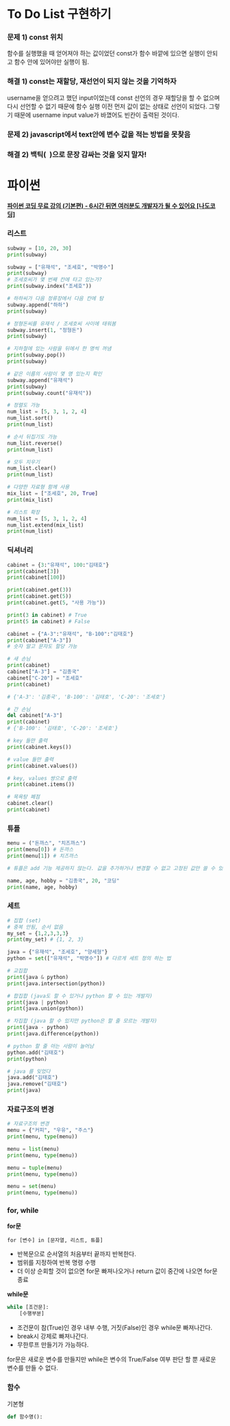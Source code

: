 # To Do List 구현하기

### 문제 1) const 위치

함수를 실행했을 때 얻어져야 하는 값이었던 const가 함수 바깥에 있으면 실행이 안되고 함수 안에 있어야만 실행이 됨.

### 해결 1) const는 재할당, 재선언이 되지 않는 것을 기억하자

username을 얻으려고 했던 input이었는데 const 선언의 경우 재할당을 할 수 없으며 다시 선언할 수 없기 때문에 함수 실행 이전 먼저 값이 없는 상태로 선언이 되었다. 그렇기 때문에 username input value가 바꼈어도 빈칸이 출력된 것이다.

### 문제 2) javascript에서 text안에 변수 값을 적는 방법을 못찾음

### 해결 2) 백틱(` `)으로 문장 감싸는 것을 잊지 말자!

# 파이썬

**[파이썬 코딩 무료 강의 (기본편) - 6시간 뒤면 여러분도 개발자가 될 수 있어요 [나도코딩]](https://www.youtube.com/watch?v=kWiCuklohdY&t=4951s)**

### 리스트

```python
subway = [10, 20, 30]
print(subway)

subway = ["유재석", "조세호", "박명수"]
print(subway)
# 조세호씨가 몇 번째 칸에 타고 있는가?
print(subway.index("조세호"))

# 하하씨가 다음 정류장에서 다음 칸에 탐
subway.append("하하")
print(subway)

# 정형돈씨를 유재석 / 조세호씨 사이에 태워봄
subway.insert(1, "정형돈")
print(subway)

# 지하철에 있는 사람을 뒤에서 한 명씩 꺼냄
print(subway.pop())
print(subway)

# 같은 이름의 사람이 몇 명 있는지 확인
subway.append("유재석")
print(subway)
print(subway.count("유재석"))

# 정렬도 가능
num_list = [5, 3, 1, 2, 4]
num_list.sort()
print(num_list)

# 순서 뒤집기도 가능
num_list.reverse()
print(num_list)

# 모두 지우기
num_list.clear()
print(num_list)

# 다양한 자료형 함께 사용
mix_list = ["조세호", 20, True]
print(mix_list)

# 리스트 확장
num_list = [5, 3, 1, 2, 4]
num_list.extend(mix_list)
print(num_list)
```

### 딕셔너리

```python
cabinet = {3:"유재석", 100:"김태호"}
print(cabinet[3])
print(cabinet[100])

print(cabinet.get(3))
print(cabinet.get(5))
print(cabinet.get(5, "사용 가능"))

print(3 in cabinet) # True
print(5 in cabinet) # False

cabinet = {"A-3":"유재석", "B-100":"김태호"}
print(cabinet["A-3"])
# 숫자 말고 문자도 할당 가능

# 새 손님
print(cabinet)
cabinet["A-3"] = "김종국"
cabinet["C-20"] = "조세호"
print(cabinet)

# {'A-3': '김종국', 'B-100': '김태호', 'C-20': '조세호'}

# 간 손님
del cabinet["A-3"]
print(cabinet)
# {'B-100': '김태호', 'C-20': '조세호'}

# key 들만 출력
print(cabinet.keys())

# value 들만 출력
print(cabinet.values())

# key, values 쌍으로 출력
print(cabinet.items())

# 목욕탕 폐점
cabinet.clear()
print(cabinet)
```

### 튜플

```python
menu = ("돈까스", "치즈까스")
print(menu[0]) # 돈까스
print(menu[1]) # 치즈까스

# 튜플은 add 기능 제공하지 않는다. 값을 추가하거나 변경할 수 없고 고정된 값만 쓸 수 있다. 대신 속도가 딕셔너리보다 빠르다.

name, age, hobby = "김종국", 20, "코딩"
print(name, age, hobby)
```

### 세트

```python
# 집합 (set)
# 중복 안됨, 순서 없음
my_set = {1,2,3,3,3}
print(my_set) # {1, 2, 3}

java = {"유재석", "조세호", "양세형"}
python = set(["유재석", "박명수"]) # 다르게 세트 정의 하는 법

# 교집합
print(java & python)
print(java.intersection(python))

# 합집합 (java도 할 수 있거나 python 할 수 있는 개발자)
print(java | python)
print(java.union(python))

# 차집합 (java 할 수 있지만 python은 할 줄 모르는 개발자)
print(java - python)
print(java.difference(python))

# python 할 줄 아는 사람이 늘어남
python.add("김태호")
print(python)

# java 를 잊었다
java.add("김태호")
java.remove("김태호")
print(java)
```

### 자료구조의 변경

```python
# 자료구조의 변경
menu = {"커피", "우유", "주스"}
print(menu, type(menu))

menu = list(menu)
print(menu, type(menu))

menu = tuple(menu)
print(menu, type(menu))

menu = set(menu)
print(menu, type(menu))
```

### for, while

**for문**

`for [변수] in [문자열, 리스트, 튜플]`

- 반복문으로 순서열의 처음부터 끝까지 반복한다.
- 범위를 지정하여 반복 명령 수행
- 더 이상 순회할 것이 없으면 for문 빠져나오거나 return 값이 중간에 나오면 for문 종료

**while문**

```python
while [조건문]:
	[수행부분]
```

- 조건문이 참(True)인 경우 내부 수행, 거짓(False)인 경우 while문 빠져나간다.
- break시 강제로 빠져나간다.
- 무한루프 만들기가 가능하다.

for문은 새로운 변수를 만들지만 while은 변수의 True/False 여부 판단 할 뿐 새로운 변수를 만들 수 없다.

### 함수

기본형

```python
def 함수명():
```

